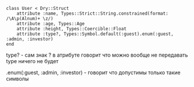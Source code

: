 ```
class User < Dry::Struct
	attribute :name, Types::Strict::String.constrained(format: /\A\p(Alnum)+ \z/)
	attribute :age, Types::Age
	attribute :height, Types::Coercible::Float
	attribute :type?, Types::Symbol.default(:guest).enum(:guest, :admin, :investor)
end
```

type? - сам знак ? в атрибуте говорит что можно вообще не передавать type 
ничего не будет

.enum(:guest, :admin, :investor) - говорит что допустимы только такие символы